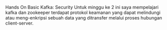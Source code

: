   Hands On Basic Kafka: Security
Untuk minggu ke 2 ini saya mempelajari kafka dan zookeeper terdapat protokol keamanan yang dapat melindungi atau meng-enkripsi sebuah data yang ditransfer melalui proses hubungan client-server.
